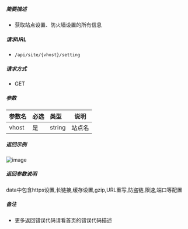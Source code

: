

    
##### 简要描述

- 获取站点设置、防火墙设置的所有信息

##### 请求URL
- ` /api/site/{vhost}/setting `
  
##### 请求方式
- GET

##### 参数

|参数名|必选|类型|说明|
|:----    |:---|:----- |-----   |
|vhost |是  |string |站点名   |

##### 返回示例 

![image](https://user-images.githubusercontent.com/90588289/133761323-3c16df8e-9a11-43f7-b40c-d44e7bae0604.png)

##### 返回参数说明 

data中包含https设置,长链接,缓存设置,gzip,URL重写,防盗链,限速,端口等配置

##### 备注 

- 更多返回错误代码请看首页的错误代码描述



